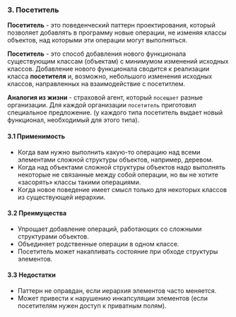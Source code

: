 ### 3. Посетитель
**Посетитель** - это поведенческий паттерн проектирования, который позволяет добавлять в программу новые операции, не изменяя классы объектов, над которыми эти операции могут выполняться.

**Посетитель** - это способ добавления нового функционала существующим классам (объектам) с минимумом изменений исходных классов. Добавление нового функционала сводится к реализации класса **посетителя** и, возможно, небольшого изменения исходных классов, направленных на взаимодействие с посетитлем.

**Аналогия из жизни** - страховой агент, который `посещает` разные организации. Для каждой организации `посетитель` приготовил специальное предложение. (у каждого типа посетитель выдает новый функционал, необходимый для этого типа).

#### 3.1 Применимость
* Когда вам нужно выполнить какую-то операцию над всеми элементами сложной структуры объектов, например, деревом.
* Когда над объектами сложной структуры объектов надо выполнять некоторые не связанные между собой операции, но вы не хотите «засорять» классы такими операциями.
* Когда новое поведение имеет смысл только для некоторых классов из существующей иерархии.

#### 3.2 Преимущества
* Упрощает добавление операций, работающих со сложными структурами объектов.
* Объединяет родственные операции в одном классе.
* Посетитель может накапливать состояние при обходе структуры элементов.
#### 3.3 Недостатки
* Паттерн не оправдан, если иерархия элементов часто меняется.
* Может привести к нарушению инкапсуляции элементов (если посетителям нужен доступ к приватным полям).